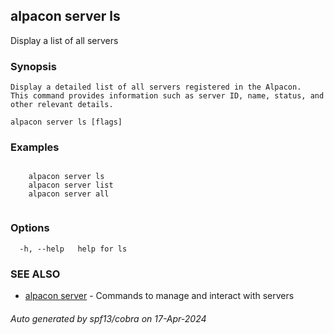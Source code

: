 ## alpacon server ls

Display a list of all servers

### Synopsis


	Display a detailed list of all servers registered in the Alpacon.
	This command provides information such as server ID, name, status, and other relevant details.
	

```
alpacon server ls [flags]
```

### Examples

```

	alpacon server ls
	alpacon server list
	alpacon server all
	
```

### Options

```
  -h, --help   help for ls
```

### SEE ALSO

* [alpacon server](alpacon_server.md)	 - Commands to manage and interact with servers

###### Auto generated by spf13/cobra on 17-Apr-2024

